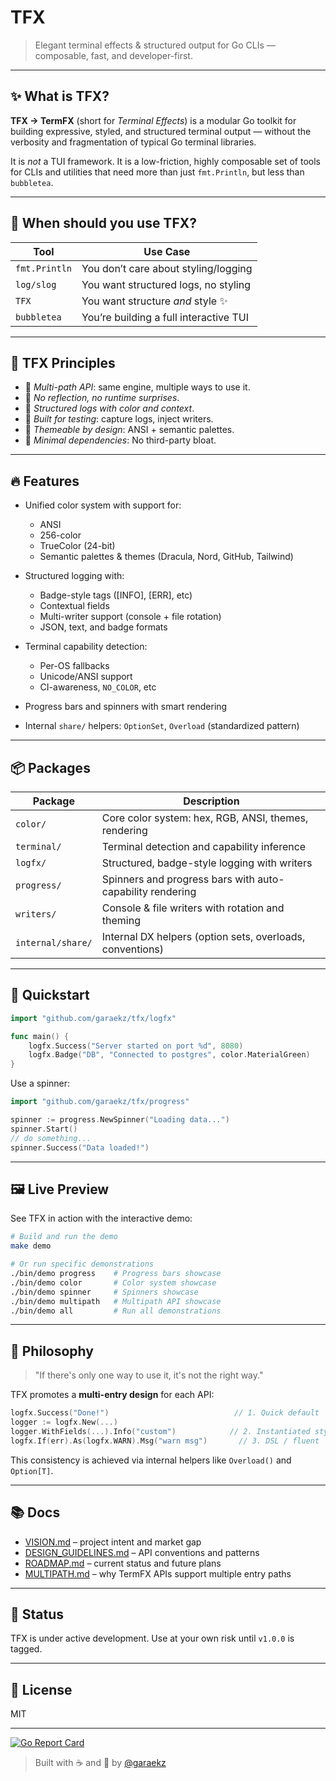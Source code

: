 # TFX

> Elegant terminal effects & structured output for Go CLIs — composable, fast, and developer-first.

---

## ✨ What is TFX?

**TFX → TermFX** (short for _Terminal Effects_) is a modular Go toolkit for building expressive, styled, and structured terminal output — without the verbosity and fragmentation of typical Go terminal libraries.

It is _not_ a TUI framework. It is a low-friction, highly composable set of tools for CLIs and utilities that need more than just `fmt.Println`, but less than `bubbletea`.

---

## 🤔 When should you use TFX?

| Tool          | Use Case                               |
| ------------- | -------------------------------------- |
| `fmt.Println` | You don’t care about styling/logging   |
| `log/slog`    | You want structured logs, no styling   |
| `TFX`         | You want structure _and_ style ✨      |
| `bubbletea`   | You’re building a full interactive TUI |

---

## 🧠 TFX Principles

- 💎 _Multi-path API_: same engine, multiple ways to use it.
- 🚫 _No reflection, no runtime surprises_.
- 🧰 _Structured logs with color and context_.
- 🧪 _Built for testing_: capture logs, inject writers.
- 🎨 _Themeable by design_: ANSI + semantic palettes.
- 🧱 _Minimal dependencies_: No third-party bloat.

---

## 🔥 Features

- Unified color system with support for:

  - ANSI
  - 256-color
  - TrueColor (24-bit)
  - Semantic palettes & themes (Dracula, Nord, GitHub, Tailwind)

- Structured logging with:

  - Badge-style tags (\[INFO], \[ERR], etc)
  - Contextual fields
  - Multi-writer support (console + file rotation)
  - JSON, text, and badge formats

- Terminal capability detection:

  - Per-OS fallbacks
  - Unicode/ANSI support
  - CI-awareness, `NO_COLOR`, etc

- Progress bars and spinners with smart rendering
- Internal `share/` helpers: `OptionSet`, `Overload` (standardized pattern)

---

## 📦 Packages

| Package           | Description                                               |
| ----------------- | --------------------------------------------------------- |
| `color/`          | Core color system: hex, RGB, ANSI, themes, rendering      |
| `terminal/`       | Terminal detection and capability inference               |
| `logfx/`          | Structured, badge-style logging with writers              |
| `progress/`       | Spinners and progress bars with auto-capability rendering |
| `writers/`        | Console & file writers with rotation and theming          |
| `internal/share/` | Internal DX helpers (option sets, overloads, conventions) |

---

## 🚀 Quickstart

```go
import "github.com/garaekz/tfx/logfx"

func main() {
    logfx.Success("Server started on port %d", 8080)
    logfx.Badge("DB", "Connected to postgres", color.MaterialGreen)
}
```

Use a spinner:

```go
import "github.com/garaekz/tfx/progress"

spinner := progress.NewSpinner("Loading data...")
spinner.Start()
// do something...
spinner.Success("Data loaded!")
```

---

## 🖼️ Live Preview

See TFX in action with the interactive demo:

```bash
# Build and run the demo
make demo

# Or run specific demonstrations
./bin/demo progress    # Progress bars showcase
./bin/demo color       # Color system showcase
./bin/demo spinner     # Spinners showcase
./bin/demo multipath   # Multipath API showcase
./bin/demo all         # Run all demonstrations
```

---

## 🧱 Philosophy

> "If there's only one way to use it, it's not the right way."

TFX promotes a **multi-entry design** for each API:

```go
logfx.Success("Done!")                            // 1. Quick default
logger := logfx.New(...)
logger.WithFields(...).Info("custom")            // 2. Instantiated style
logfx.If(err).As(logfx.WARN).Msg("warn msg")       // 3. DSL / fluent
```

This consistency is achieved via internal helpers like `Overload()` and `Option[T]`.

---

## 📚 Docs

- [VISION.md](./VISION.md) – project intent and market gap
- [DESIGN_GUIDELINES.md](./DESIGN_GUIDELINES.md) – API conventions and patterns
- [ROADMAP.md](./ROADMAP.md) – current status and future plans
- [MULTIPATH.md](./MULTIPATH.md) – why TermFX APIs support multiple entry paths

---

## 🧪 Status

TFX is under active development. Use at your own risk until `v1.0.0` is tagged.

---

## 📜 License

MIT

---

[![Go Report Card](https://goreportcard.com/badge/github.com/garaekz/tfx)](https://goreportcard.com/report/github.com/garaekz/tfx)

> Built with ☕ and 💢 by [@garaekz](https://github.com/garaekz)
